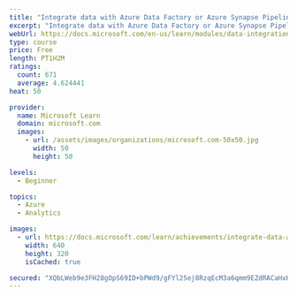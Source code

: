 ```yaml
---
title: "Integrate data with Azure Data Factory or Azure Synapse Pipeline"
excerpt: "Integrate data with Azure Data Factory or Azure Synapse Pipeline"
webUrl: https://docs.microsoft.com/en-us/learn/modules/data-integration-azure-data-factory/
type: course
price: Free
length: PT1H2M
ratings:
  count: 671
  average: 4.624441
heat: 50

provider:
  name: Microsoft Learn
  domain: microsoft.com
  images:
    - url: /assets/images/organizations/microsoft.com-50x50.jpg
      width: 50
      height: 50

levels:
  - Beginner

topics:
  - Azure
  - Analytics

images:
  - url: https://docs.microsoft.com/learn/achievements/integrate-data-azure-data-factory-social.png
    width: 640
    height: 320
    isCached: true

secured: "XQbLWeb9e3FH28gOpS69ID+bPWd9/gFYl25ej8RzqEcM3a6qmm9EZdRACaHxH5R3H7BMDS5k41gkELuVW8Xm4ssK6kUlxwwyc1FCCLvxdj4zKZi0NEDAkYTEGIZXMQwBGv2STcyITb+uK2KjtWmAkf3eUvGc/h4iVExM+JZklPdiLFKsOrOtsbIb+TVEz0mdWJjn/lDWvY3pH0bqt+MvMHJioWWOvp6g/ogzsjkuCZiRr2Q9O21HPMHsT0MhdYxqN1of5fZGB6RgF9D4srLbqAcMggVJo9XZ1OV67e4lnmUzL/aAELiVRgFsFW2naMb8rLFE0Hf77y/qsy82YZ+PCkkIMc0osTej9cipO80P0N2y4gxVZGu8MSE6GNwBXLLxba4OnsLcD530k6lucXGjW1UyG3Goh9P494g9vIwIdAU=;Mnd6RaPKHQ4i0NPM1+f1/A=="
---
```


